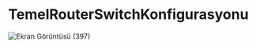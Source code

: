 # TemelRouterSwitchKonfigurasyonu
![Ekran Görüntüsü (397)](https://github.com/enesgvn/TemelRouterSwitchKonfigurasyonu/assets/37335029/08323d39-5665-471f-bbc0-569b5a2096ab)
